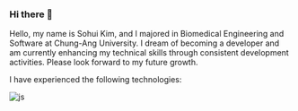 ### Hi there 👋
Hello, my name is Sohui Kim, and I majored in Biomedical Engineering and Software at Chung-Ang University. I dream of becoming a developer and am currently enhancing my technical skills through consistent development activities. Please look forward to my future growth.

I have experienced the following technologies:

<!--
**sodaakim/sodaakim** is a ✨ _special_ ✨ repository because its `README.md` (this file) appears on your GitHub profile.

Here are some ideas to get you started:

- 🔭 I’m currently working on ...
- 🌱 I’m currently learning ...
- 👯 I’m looking to collaborate on ...
- 🤔 I’m looking for help with ...
- 💬 Ask me about ...
- 📫 How to reach me: ...
- 😄 Pronouns: ...
- ⚡ Fun fact: ...
-->

![js](https://img.shields.io/badge/Gmail-D14836?style=for-the-badge&logo=gmail&logoColor=white)
